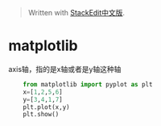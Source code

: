 > Written with [StackEdit中文版](https://stackedit.cn/).

# matplotlib

axis轴，指的是x轴或者是y轴这种轴

```python
	from matplotlib import pyplot as plt
	x=[1,2,5,6]
	y=[3,4,1,7]
	plt.plot(x,y)
	plt.show()
```  


<!--stackedit_data:
eyJoaXN0b3J5IjpbNjgwMzgwMzEyLDE2NzcwNzU2NDMsLTIxMz
M1NTI1MzAsNjIwOTg1NDAwLDU3ODI5MDQ5LC0xODg0OTAxNDE0
LDU3ODI5MDQ5XX0=
-->